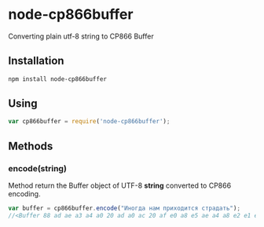 # node-cp866buffer
Converting plain utf-8 string to CP866 Buffer

## Installation

```bash
npm install node-cp866buffer
```

## Using

```js
var cp866buffer = require('node-cp866buffer');
```

## Methods

### encode(string)
Method return the Buffer object of UTF-8 **string** converted to CP866 encoding.

```js
var buffer = cp866buffer.encode("Иногда нам приходится страдать");
//<Buffer 88 ad ae a3 a4 a0 20 ad a0 ac 20 af e0 a8 e5 ae a4 a8 e2 e1 ef 20 e1 e2 e0 a0 a4 a0 e2 ec>
```
